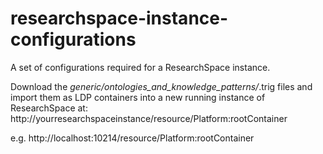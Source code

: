 # researchspace-instance-configurations
A set of configurations required for a ResearchSpace instance.

Download the *generic/ontologies_and_knowledge_patterns/*.trig files and import them as LDP containers into a new running instance of ResearchSpace at:
http://yourresearchspaceinstance/resource/Platform:rootContainer

e.g. http://localhost:10214/resource/Platform:rootContainer
